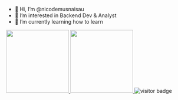 - 👋 Hi, I’m @nicodemusnaisau
- 👀 I’m interested in Backend Dev & Analyst
- 🌱 I’m currently learning how to learn

<a href="https://github.com/nicodemusnaisau">
 <img height="170em" src="https://github-readme-stats.anuraghazra1.vercel.app/api?username=nicodemusnaisau&show_icons=true&include_all_commits=true&theme=default" />
  <img height="170em" src="https://github-readme-stats.anuraghazra1.vercel.app/api/top-langs/?username=nicodemusnaisau&layout=compact&theme=default" />
</a>
  <img src="https://visitor-badge.glitch.me/badge?page_id=nicodemusnaisau" alt="visitor badge"/>
<!--
nicodemusnaisau/nicodemusnaisau is a ✨ special ✨ repository because its `README.md` (this file) appears on your GitHub profile.
You can click the Preview link to take a look at your changes.
-->
